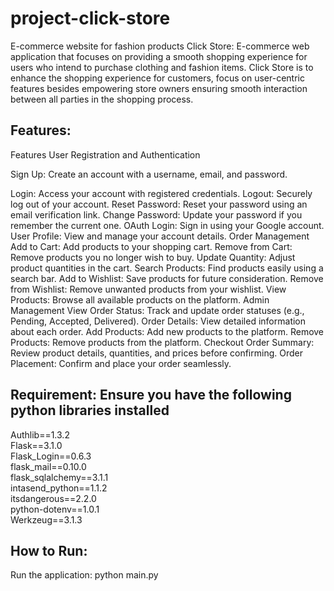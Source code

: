 # project-click-store
E-commerce website for fashion products 
Click Store: E-commerce web application that focuses on providing a smooth shopping experience for users who intend to purchase clothing and fashion items.
Click Store is to enhance the shopping experience for customers, focus on user-centric features besides empowering store owners ensuring smooth interaction between all parties in the shopping process.
## Features:

Features
User Registration and Authentication

Sign Up: Create an account with a username, email, and password.

Login: Access your account with registered credentials.
Logout: Securely log out of your account.
Reset Password: Reset your password using an email verification link.
Change Password: Update your password if you remember the current one.
OAuth Login: Sign in using your Google account.
User Profile: View and manage your account details.
Order Management
Add to Cart: Add products to your shopping cart.
Remove from Cart: Remove products you no longer wish to buy.
Update Quantity: Adjust product quantities in the cart.
Search Products: Find products easily using a search bar.
Add to Wishlist: Save products for future consideration.
Remove from Wishlist: Remove unwanted products from your wishlist.
View Products: Browse all available products on the platform.
Admin Management
View Order Status: Track and update order statuses (e.g., Pending, Accepted, Delivered).
Order Details: View detailed information about each order.
Add Products: Add new products to the platform.
Remove Products: Remove products from the platform.
Checkout
Order Summary: Review product details, quantities, and prices before confirming.
Order Placement: Confirm and place your order seamlessly.

## Requirement:  Ensure you have the following python libraries installed
Authlib==1.3.2  
Flask==3.1.0  
Flask_Login==0.6.3  
flask_mail==0.10.0  
flask_sqlalchemy==3.1.1  
intasend_python==1.1.2  
itsdangerous==2.2.0  
python-dotenv==1.0.1  
Werkzeug==3.1.3  

## How to Run:
Run the application: python main.py


